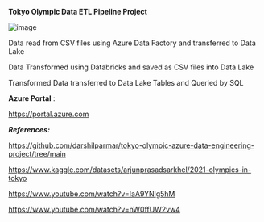 **Tokyo Olympic Data ETL Pipeline Project**


![image](https://github.com/fatihsomer/Azure/assets/40704702/3bfcd155-2bf6-40c7-8300-4151ac6bd33a)


Data read from CSV files using Azure Data Factory and transferred to Data Lake

Data Transformed using Databricks and saved as CSV files into Data Lake

Transformed Data transferred to Data Lake Tables and Queried by SQL



**Azure Portal** : 

https://portal.azure.com



_**References:**_

https://github.com/darshilparmar/tokyo-olympic-azure-data-engineering-project/tree/main

https://www.kaggle.com/datasets/arjunprasadsarkhel/2021-olympics-in-tokyo

https://www.youtube.com/watch?v=IaA9YNlg5hM

https://www.youtube.com/watch?v=nW0ffUW2vw4
